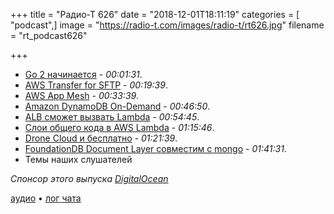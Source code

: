 +++
title = "Радио-Т 626"
date = "2018-12-01T18:11:19"
categories = [ "podcast",]
image = "https://radio-t.com/images/radio-t/rt626.jpg"
filename = "rt_podcast626"

+++

- [Go 2 начинается](https://blog.golang.org/go2-here-we-come) - *00:01:31*.
- [AWS Transfer for SFTP](https://aws.amazon.com/blogs/aws/new-aws-transfer-for-sftp-fully-managed-sftp-service-for-amazon-s3/) - *00:19:39*.
- [AWS App Mesh](https://aws.amazon.com/blogs/compute/introducing-aws-app-mesh-service-mesh-for-microservices-on-aws/) - *00:33:39*.
- [Amazon DynamoDB On-Demand](https://aws.amazon.com/blogs/aws/amazon-dynamodb-on-demand-no-capacity-planning-and-pay-per-request-pricing/) - *00:46:50*.
- [ALB сможет вызвать Lambda](https://aws.amazon.com/about-aws/whats-new/2018/11/alb-can-now-invoke-lambda-functions-to-serve-https-requests/) - *00:54:45*.
- [Слои общего кода в AWS Lambda](https://aws.amazon.com/blogs/aws/new-for-aws-lambda-use-any-programming-language-and-share-common-components/) - *01:15:46*.
- [Drone Cloud и бесплатно](https://blog.drone.io/drone-cloud/) - *01:21:39*.
- [FoundationDB Document Layer совместим с mongo](https://www.foundationdb.org/blog/announcing-document-layer/) - *01:41:31*.
- Темы наших слушателей

*Спонсор этого выпуска [DigitalOcean](https://www.digitalocean.com)*


[аудио](http://cdn.radio-t.com/rt_podcast626.mp3) • [лог чата](http://chat.radio-t.com/logs/radio-t-626.html)
<audio src="http://cdn.radio-t.com/rt_podcast626.mp3" preload="none"></audio>
